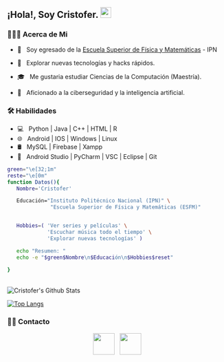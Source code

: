 
        
<h2> ¡Hola!, Soy Cristofer. <img src="https://github.com/souvikguria98/souvikguria98/blob/master/Hi.gif" width="25"></h2>


<h3> 👨🏻‍💻 Acerca de Mi </h3>

- 🔭 &nbsp; Soy egresado de la [Escuela Superior de Física y Matemáticas](https://www.esfm.ipn.mx/) - IPN

- 🤔 &nbsp; Explorar nuevas tecnologías y hacks rápidos.
- 🎓 &nbsp; Me gustaria estudiar Ciencias de la Computación (Maestría).
- 🌱 &nbsp; Aficionado a la ciberseguridad y la inteligencia artificial.

<h3>🛠 Habilidades</h3>

- 💻 &nbsp; Python | Java | C++ | HTML | R  
- 🌐 &nbsp; Android | IOS | Windows | Linux
- 🛢 &nbsp; MySQL | Firebase | Xampp
- 🔧 &nbsp; Android Studio | PyCharm | VSC | Eclipse | Git

 ```bash
green="\e[32;1m"
reste="\e[0m"
 function Datos(){
	Nombre='Cristofer'

	Educación="Instituto Politécnico Nacional (IPN)" \
               "Escuela Superior de Física y Matemáticas (ESFM)"


	Hobbies=( 'Ver series y películas' \
		      'Escuchar música todo el tiempo' \
		      'Explorar nuevas tecnologías' )

	echo "Resumen: "
	echo -e "$green$Nombre\n$Educación\n$Hobbies$reset"
	
}	
 ```


<br>

<!-- ![Cristofer's Github Stats](https://github-readme-stats.vercel.app/api?username=devSouvik&show_icons=true&title_color=fff&icon_color=79ff97&text_color=9f9f9f&bg_color=151515) -->
<img align="center" src="https://github-readme-stats.vercel.app/api?username=cristophgaray&include_all_commits=true&count_private=true&show_icons=true&line_height=20&title_color=7A7ADB&icon_color=2234AE&text_color=D3D3D3&bg_color=0,000000,130F40" alt="Cristofer's Github Stats">

</br>


[![Top Langs](https://github-readme-stats.vercel.app/api/top-langs/?username=cristophgaray&layout=compact&text_color=daf7dc&bg_color=151515)](https://github.com/devSouvik/github-readme-stats)

<h3> 🤝🏻 Contacto </h3>

<p align="center">
&nbsp; <a href="https://www.linkedin.com/in/cristofer-h-garay-g/" target="_blank" rel="noopener noreferrer"><img src="https://img.icons8.com/plasticine/100/000000/linkedin.png" width="50" /></a>
&nbsp; <a href="mailto:cristopherhali@gmail.com" target="_blank" rel="noopener noreferrer"><img src="https://img.icons8.com/plasticine/100/000000/gmail.png"  width="50" /></a>
</p>
